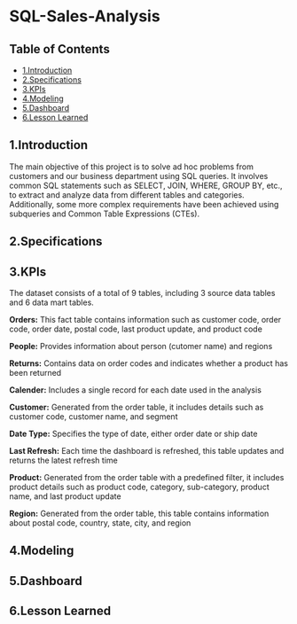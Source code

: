 # SQL-Sales-Analysis
## Table of Contents
- [1.Introduction](#1Introduction)
- [2.Specifications](#2Specifications)
- [3.KPIs](#3KPIs)
- [4.Modeling](#4Modeling)
- [5.Dashboard](#5Results)
- [6.Lesson Learned](#6Lesson-Learned)
## 1.Introduction
The main objective of this project is to solve ad hoc problems from customers and our business department using SQL queries. It involves common SQL statements such as SELECT, JOIN, WHERE, GROUP BY, etc., to extract and analyze data from different tables and categories. Additionally, some more complex requirements have been achieved using subqueries and Common Table Expressions (CTEs).
## 2.Specifications
 
## 3.KPIs
The dataset consists of a total of 9 tables, including 3 source data tables and 6 data mart tables.

**Orders:** This fact table contains information such as customer code, order code, order date, postal code, last product update, and product code

**People:** Provides information about person (cutomer name) and regions

**Returns:** Contains data on order codes and indicates whether a product has been returned

**Calender:** Includes a single record for each date used in the analysis

**Customer:** Generated from the order table, it includes details such as customer code, customer name, and segment

**Date Type:** Specifies the type of date, either order date or ship date

**Last Refresh:** Each time the dashboard is refreshed, this table updates and returns the latest refresh time

**Product:** Generated from the order table with a predefined filter, it includes product details such as product code, category, sub-category, product name, and last product update

**Region:** Generated from the order table, this table contains information about postal code, country, state, city, and region
## 4.Modeling 

## 5.Dashboard

## 6.Lesson Learned
